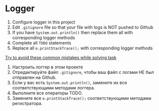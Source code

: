 # Logger

1. Configure logger in this project
1. Edit `.gitignore` file so that your file with logs is NOT pushed to Github
1. If you have `System.out.println()` then replace them all with corresponding logger methods
1. Complete all `TODO` statements
1. Replace all `e.printStackTrace();`  with corresponding logger methods

[Try to avoid these common mistakes while solving task](https://mate-academy.github.io/jv-program-common-mistakes/java-core/logger/logger)

1. Настроить логгер в этом проекте
1. Отредактируйте файл `.gitignore`, чтобы ваш файл с логами НЕ был отправлен на Github.
1. Если у вас есть `System.out.println()`, замените их все соответствующими методами логгера.
1. Выполните все операторы TODO.
1. Замените все `e.printStackTrace();` соответствующими методами регистратора.
